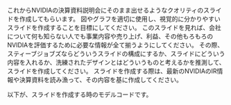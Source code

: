 これからNVIDIAの決算資料説明会にそのまま出せるようなクオリティのスライドを作成してもらいます。 
図やグラフを適切に使用し、視覚的に分かりやすいスライドを作成することを目標にしてください。
このスライドを見れば、会社について何も知らない人でも事業内容や売り上げ、利益、その他もろもろのNVIDIAを評価するために必要な情報が全て揃うようにしてください。
その際、スティーブジョブズならどういうスライドの構成にするか、スライドにどういう内容を入れるか、洗練されたデザインとはどういうものと考えるかを推測して、スライドを作成してください。
スライドを作成する際は、最新のNVIDIAのIR情報や決算資料を読み漁って、その内容を基に作成してください。

以下が、スライドを作成する時のモデルコードです。

<!DOCTYPE html>

<html lang="ja">
<head>
<meta charset="utf-8"/>
<meta content="width=device-width, initial-scale=1.0" name="viewport"/>
<title>Q3 2025 ハイライト</title>
<link href="https://cdn.jsdelivr.net/npm/tailwindcss@2.2.19/dist/tailwind.min.css" rel="stylesheet"/>
<link href="https://cdn.jsdelivr.net/npm/lucide-static@latest/font/lucide.min.css" rel="stylesheet"/>
<script src="https://cdn.jsdelivr.net/npm/lucide@latest/dist/umd/lucide.min.js"></script>
<script src="https://cdn.jsdelivr.net/npm/chart.js"></script>
<style>
        @import url('https://fonts.googleapis.com/css2?family=Noto+Sans+JP:wght@300;400;500;700&display=swap');
        
        body, html {
            margin: 0;
            padding: 0;
            overflow: hidden;
            font-family: 'Noto Sans JP', sans-serif;
        }
        
        .slide-container {
            position: relative;
            width: 1280px;
            min-height: 720px;
            background-color: #000;
            color: #fff;
            overflow: hidden;
        }
        
        .nvidia-logo {
            position: absolute;
            bottom: 40px;
            left: 40px;
            width: 120px;
            opacity: 0.8;
        }
        
        .slide-header {
            position: absolute;
            top: 20px;
            left: 40px;
            font-size: 16px;
            color: #76b900;
            font-weight: 500;
            opacity: 0.8;
        }
        
        .slide-footer {
            position: absolute;
            bottom: 20px;
            right: 40px;
            font-size: 16px;
            color: #999;
        }
        
        .slide-page-number {
            position: absolute;
            bottom: 20px;
            left: 40px;
            font-size: 16px;
            color: #999;
        }
        
        .title-accent {
            color: #76b900;
        }
        
        .metric-card {
            background-color: rgba(30, 30, 30, 0.7);
            border: 1px solid rgba(118, 185, 0, 0.3);
            border-radius: 10px;
            padding: 20px;
            transition: transform 0.3s ease, box-shadow 0.3s ease;
        }
        
        .metric-card:hover {
            transform: translateY(-5px);
            box-shadow: 0 10px 25px rgba(118, 185, 0, 0.2);
            border-color: rgba(118, 185, 0, 0.8);
        }
        
        .metric-icon {
            color: #76b900;
            margin-bottom: 15px;
        }
        
        .metric-value {
            font-size: 2.5rem;
            font-weight: 700;
            color: white;
        }
        
        .metric-label {
            color: #cccccc;
            font-weight: 500;
        }
        
        .metric-change {
            color: #76b900;
            font-size: 0.9rem;
            font-weight: 500;
        }
        
        .chart-container {
            position: relative;
            height: 200px;
            width: 100%;
        }
        
        .dot-pattern {
            position: absolute;
            top: 0;
            right: 0;
            width: 100%;
            height: 100%;
            z-index: 0;
            opacity: 0.05;
        }
    </style>
</head>
<body>
<div class="slide-container flex flex-col items-start justify-start px-20 py-16" id="slide-3">
<!-- 背景のドットパターン -->
<div class="dot-pattern">
<svg viewbox="0 0 1280 720" xmlns="http://www.w3.org/2000/svg">
<pattern height="20" id="dotPattern" patternunits="userSpaceOnUse" width="20">
<circle cx="10" cy="10" fill="#76b900" r="1"></circle>
</pattern>
<rect fill="url(#dotPattern)" height="720" width="1280"></rect>
</svg>
</div>
<!-- メインコンテンツ -->
<div class="z-10 w-full">
<h2 class="text-5xl font-bold mb-6">Q3 2025 <span class="title-accent">ハイライト</span></h2>
<div class="w-20 h-1 bg-green-600 mb-12"></div>
<!-- メトリクスカード -->
<div class="grid grid-cols-4 gap-6 mb-10">
<div class="metric-card flex flex-col items-center text-center">
<i class="metric-icon" data-lucide="bar-chart-2" style="width: 40px; height: 40px;"></i>
<p class="metric-label mb-1">売上高</p>
<p class="metric-value mb-2">$35.1B</p>
<p class="metric-change">前年比 +94%</p>
</div>
<div class="metric-card flex flex-col items-center text-center">
<i class="metric-icon" data-lucide="piggy-bank" style="width: 40px; height: 40px;"></i>
<p class="metric-label mb-1">純利益</p>
<p class="metric-value mb-2">$19.3B</p>
<p class="metric-change">利益率 55%</p>
</div>
<div class="metric-card flex flex-col items-center text-center">
<i class="metric-icon" data-lucide="percent" style="width: 40px; height: 40px;"></i>
<p class="metric-label mb-1">粗利益率</p>
<p class="metric-value mb-2">74.6%</p>
<p class="metric-change">前四半期比 -0.5pt</p>
</div>
<div class="metric-card flex flex-col items-center text-center">
<i class="metric-icon" data-lucide="line-chart" style="width: 40px; height: 40px;"></i>
<p class="metric-label mb-1">営業利益</p>
<p class="metric-value mb-2">$21.9B</p>
<p class="metric-change">前年比 +110%</p>
</div>
</div>
<!-- グラフ -->
<div class="bg-gray-900 bg-opacity-50 rounded-xl p-6 border border-gray-800">
<h3 class="text-xl font-semibold mb-4">四半期売上高推移（単位：十億ドル）</h3>
<div class="chart-container">
<canvas id="revenueChart"></canvas>
</div>
</div>
<!-- まとめテキスト -->
<div class="mt-8 text-center">
<p class="text-xl text-gray-300">
                すべての事業分野で順調に成長し、特にデータセンター事業が引き続き高成長を牽引
            </p>
</div>
</div>
<img alt="NVIDIA Logo" class="nvidia-logo" src="https://www.genspark.ai/image_placeholder.png"/>
<div class="slide-header">NVIDIA CONFIDENTIAL</div>
<div class="slide-footer">2025年度 第3四半期決算説明会</div>
<div class="slide-page-number">3 / 10</div>
</div>
<script>
    document.addEventListener('DOMContentLoaded', () => {
        lucide.createIcons();
        
        // チャートの初期化
        const ctx = document.getElementById('revenueChart').getContext('2d');
        const gradient = ctx.createLinearGradient(0, 0, 0, 200);
        gradient.addColorStop(0, 'rgba(118, 185, 0, 0.5)');
        gradient.addColorStop(1, 'rgba(118, 185, 0, 0)');
        
        new Chart(ctx, {
            type: 'line',
            data: {
                labels: ['Q3 FY24', 'Q4 FY24', 'Q1 FY25', 'Q2 FY25', 'Q3 FY25'],
                datasets: [{
                    label: '四半期売上高',
                    data: [18.1, 22.1, 26.0, 30.0, 35.1],
                    borderColor: '#76b900',
                    backgroundColor: gradient,
                    borderWidth: 3,
                    pointBackgroundColor: '#76b900',
                    pointRadius: 6,
                    pointHoverRadius: 8,
                    tension: 0.3,
                    fill: true
                }]
            },
            options: {
                responsive: true,
                maintainAspectRatio: false,
                scales: {
                    y: {
                        beginAtZero: true,
                        grid: {
                            color: 'rgba(255, 255, 255, 0.1)'
                        },
                        ticks: {
                            color: 'rgba(255, 255, 255, 0.7)'
                        }
                    },
                    x: {
                        grid: {
                            color: 'rgba(255, 255, 255, 0.1)'
                        },
                        ticks: {
                            color: 'rgba(255, 255, 255, 0.7)'
                        }
                    }
                },
                plugins: {
                    legend: {
                        display: false
                    }
                }
            }
        });
    });
</script>
</body>
</html>

このコードをさらに洗練させて、グラフィカルでインタラクティブなスライドを作成してください。
